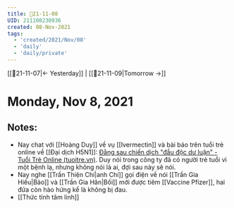 ```yaml
---
title: 📝21-11-08
UID: 211108230936
created: 08-Nov-2021
tags:
  - 'created/2021/Nov/08'
  - 'daily'
  - 'daily/private'
---
```

[[📝21-11-07|<- Yesterday]] | [[📝21-11-09|Tomorrow ->]]
# Monday, Nov 8, 2021

## Notes:
- Nay chat với [[Hoàng Duy]] về vụ [[Ivermectin]] và bài báo trên tuổi trẻ online về [[Đại dịch H5N1]]: [Đằng sau chiến dịch "đầu độc dư luận" - Tuổi Trẻ Online (tuoitre.vn)](https://tuoitre.vn/dang-sau-chien-dich-dau-doc-du-luan-358180.htm). Duy nói trong công ty đã có người trẻ tuổi vì một bệnh lạ, nhưng không nói là ai, đợi sau này sẽ nói.
- Nay nghe [[Trần Thiện Chí|anh Chí]] gọi điện về nói [[Trần Gia Hiếu|Bảo]] và [[Trần Gia Hân|Bối]] mới được tiêm [[Vaccine Pfizer]], hai đứa còn hào hứng kể là không bị đau.
- [[Thức tỉnh tâm linh]]

